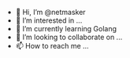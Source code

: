 - 👋 Hi, I’m @netmasker
- 👀 I’m interested in ...
- 🌱 I’m currently learning Golang
- 💞️ I’m looking to collaborate on ...
- 📫 How to reach me ...

<!---
netmasker/netmasker is a ✨ special ✨ repository because its `README.md` (this file) appears on your GitHub profile.
You can click the Preview link to take a look at your changes.
--->
